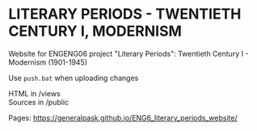 # LITERARY PERIODS - TWENTIETH CENTURY I, MODERNISM

Website for ENGENG06 project "Literary Periods": Twentieth Century I - Modernism (1901-1945)

Use `push.bat` when uploading changes

HTML in /views<br />
Sources in /public

Pages: https://generalpask.github.io/ENG6_literary_periods_website/
